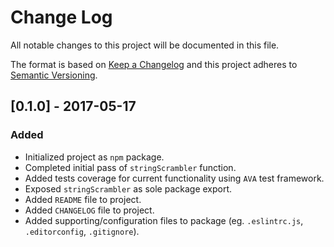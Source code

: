 # Change Log
All notable changes to this project will be documented in this file.

The format is based on [Keep a Changelog](http://keepachangelog.com/) and this project adheres to [Semantic Versioning](http://semver.org/).

## [0.1.0] - 2017-05-17
### Added
- Initialized project as `npm` package.
- Completed initial pass of `stringScrambler` function.
- Added tests coverage for current functionality using `AVA` test framework. 
- Exposed `stringScrambler` as sole package export.
- Added `README` file to project.
- Added `CHANGELOG` file to project.
- Added supporting/configuration files to package (eg. `.eslintrc.js`, `.editorconfig`, `.gitignore`).
